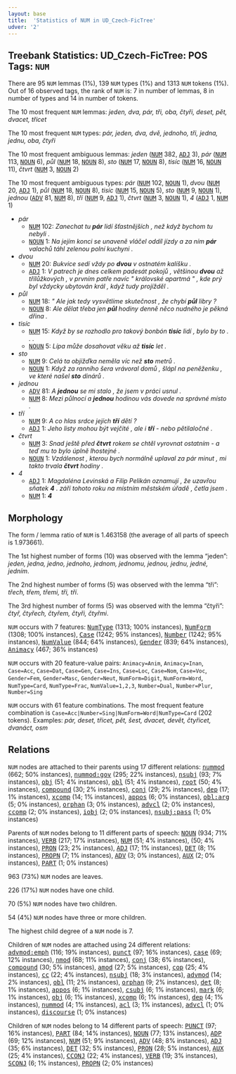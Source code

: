 ```yaml
---
layout: base
title:  'Statistics of NUM in UD_Czech-FicTree'
udver: '2'
---
```


## Treebank Statistics: UD_Czech-FicTree: POS Tags: `NUM`

There are 95 `NUM` lemmas (1%), 139 `NUM` types (1%) and 1313 `NUM` tokens (1%).
Out of 16 observed tags, the rank of `NUM` is: 7 in number of lemmas, 8 in number of types and 14 in number of tokens.

The 10 most frequent `NUM` lemmas: <em>jeden, dva, pár, tři, oba, čtyři, deset, pět, dvacet, třicet</em>

The 10 most frequent `NUM` types:  <em>pár, jeden, dva, dvě, jednoho, tři, jedna, jednu, oba, čtyři</em>

The 10 most frequent ambiguous lemmas: <em>jeden</em> (<tt><a href="cs_fictree-pos-NUM.html">NUM</a></tt> 382, <tt><a href="cs_fictree-pos-ADJ.html">ADJ</a></tt> 3), <em>pár</em> (<tt><a href="cs_fictree-pos-NUM.html">NUM</a></tt> 113, <tt><a href="cs_fictree-pos-NOUN.html">NOUN</a></tt> 6), <em>půl</em> (<tt><a href="cs_fictree-pos-NUM.html">NUM</a></tt> 18, <tt><a href="cs_fictree-pos-NOUN.html">NOUN</a></tt> 8), <em>sto</em> (<tt><a href="cs_fictree-pos-NUM.html">NUM</a></tt> 17, <tt><a href="cs_fictree-pos-NOUN.html">NOUN</a></tt> 8), <em>tisíc</em> (<tt><a href="cs_fictree-pos-NUM.html">NUM</a></tt> 16, <tt><a href="cs_fictree-pos-NOUN.html">NOUN</a></tt> 11), <em>čtvrt</em> (<tt><a href="cs_fictree-pos-NUM.html">NUM</a></tt> 3, <tt><a href="cs_fictree-pos-NOUN.html">NOUN</a></tt> 2)

The 10 most frequent ambiguous types:  <em>pár</em> (<tt><a href="cs_fictree-pos-NUM.html">NUM</a></tt> 102, <tt><a href="cs_fictree-pos-NOUN.html">NOUN</a></tt> 1), <em>dvou</em> (<tt><a href="cs_fictree-pos-NUM.html">NUM</a></tt> 20, <tt><a href="cs_fictree-pos-ADJ.html">ADJ</a></tt> 1), <em>půl</em> (<tt><a href="cs_fictree-pos-NUM.html">NUM</a></tt> 18, <tt><a href="cs_fictree-pos-NOUN.html">NOUN</a></tt> 8), <em>tisíc</em> (<tt><a href="cs_fictree-pos-NUM.html">NUM</a></tt> 15, <tt><a href="cs_fictree-pos-NOUN.html">NOUN</a></tt> 5), <em>sto</em> (<tt><a href="cs_fictree-pos-NUM.html">NUM</a></tt> 9, <tt><a href="cs_fictree-pos-NOUN.html">NOUN</a></tt> 1), <em>jednou</em> (<tt><a href="cs_fictree-pos-ADV.html">ADV</a></tt> 81, <tt><a href="cs_fictree-pos-NUM.html">NUM</a></tt> 8), <em>tří</em> (<tt><a href="cs_fictree-pos-NUM.html">NUM</a></tt> 9, <tt><a href="cs_fictree-pos-ADJ.html">ADJ</a></tt> 1), <em>čtvrt</em> (<tt><a href="cs_fictree-pos-NUM.html">NUM</a></tt> 3, <tt><a href="cs_fictree-pos-NOUN.html">NOUN</a></tt> 1), <em>4</em> (<tt><a href="cs_fictree-pos-ADJ.html">ADJ</a></tt> 1, <tt><a href="cs_fictree-pos-NUM.html">NUM</a></tt> 1)


* <em>pár</em>
  * <tt><a href="cs_fictree-pos-NUM.html">NUM</a></tt> 102: <em>Zanechat tu <b>pár</b> lidí šťastnějších , než když bychom tu nebyli .</em>
  * <tt><a href="cs_fictree-pos-NOUN.html">NOUN</a></tt> 1: <em>Na jejím konci se unaveně vláčel oddíl jízdy a za ním <b>pár</b> valachů táhl zelenou polní kuchyni .</em>
* <em>dvou</em>
  * <tt><a href="cs_fictree-pos-NUM.html">NUM</a></tt> 20: <em>Bukvice sedí vždy po <b>dvou</b> v ostnatém kalíšku .</em>
  * <tt><a href="cs_fictree-pos-ADJ.html">ADJ</a></tt> 1: <em>V patrech je dnes celkem padesát pokojů , většinou <b>dvou</b> až třílůžkových , v prvním patře navíc " královské apartmá " , kde prý byl vždycky ubytován král , když tudy projížděl .</em>
* <em>půl</em>
  * <tt><a href="cs_fictree-pos-NUM.html">NUM</a></tt> 18: <em>" Ale jak tedy vysvětlíme skutečnost , že chybí <b>půl</b> libry ?</em>
  * <tt><a href="cs_fictree-pos-NOUN.html">NOUN</a></tt> 8: <em>Ale dělat třeba jen <b>půl</b> hodiny denně něco nudného je pěkná dřina .</em>
* <em>tisíc</em>
  * <tt><a href="cs_fictree-pos-NUM.html">NUM</a></tt> 15: <em>Když by se rozhodlo pro takový bonbón <b>tisíc</b> lidí , bylo by to . . .</em>
  * <tt><a href="cs_fictree-pos-NOUN.html">NOUN</a></tt> 5: <em>Lípa může dosahovat věku až <b>tisíc</b> let .</em>
* <em>sto</em>
  * <tt><a href="cs_fictree-pos-NUM.html">NUM</a></tt> 9: <em>Celá ta objížďka neměla víc než <b>sto</b> metrů .</em>
  * <tt><a href="cs_fictree-pos-NOUN.html">NOUN</a></tt> 1: <em>Když za ranního šera vrávoral domů , šlápl na peněženku , ve které našel <b>sto</b> dinárů .</em>
* <em>jednou</em>
  * <tt><a href="cs_fictree-pos-ADV.html">ADV</a></tt> 81: <em>A <b>jednou</b> se mi stalo , že jsem v práci usnul .</em>
  * <tt><a href="cs_fictree-pos-NUM.html">NUM</a></tt> 8: <em>Mezi půlnocí a <b>jednou</b> hodinou vás dovede na správné místo .</em>
* <em>tří</em>
  * <tt><a href="cs_fictree-pos-NUM.html">NUM</a></tt> 9: <em>A co hlas srdce jejích <b>tří</b> dětí ?</em>
  * <tt><a href="cs_fictree-pos-ADJ.html">ADJ</a></tt> 1: <em>Jeho listy mohou být vejčité , ale i <b>tří</b> - nebo pětilaločné .</em>
* <em>čtvrt</em>
  * <tt><a href="cs_fictree-pos-NUM.html">NUM</a></tt> 3: <em>Snad ještě před <b>čtvrt</b> rokem se chtěl vyrovnat ostatním - a teď mu to bylo úplně lhostejné .</em>
  * <tt><a href="cs_fictree-pos-NOUN.html">NOUN</a></tt> 1: <em>Vzdálenost , kterou bych normálně uplaval za pár minut , mi takto trvala <b>čtvrt</b> hodiny .</em>
* <em>4</em>
  * <tt><a href="cs_fictree-pos-ADJ.html">ADJ</a></tt> 1: <em>Magdaléna Levinská a Filip Pelikán oznamují , že uzavřou sňatek <b>4</b> . září tohoto roku na místním městském úřadě , četla jsem .</em>
  * <tt><a href="cs_fictree-pos-NUM.html">NUM</a></tt> 1: <em><b>4</b></em>

## Morphology

The form / lemma ratio of `NUM` is 1.463158 (the average of all parts of speech is 1.973661).

The 1st highest number of forms (10) was observed with the lemma “jeden”: <em>jeden, jedna, jedno, jednoho, jednom, jednomu, jednou, jednu, jedné, jedním</em>.

The 2nd highest number of forms (5) was observed with the lemma “tři”: <em>třech, třem, třemi, tři, tří</em>.

The 3rd highest number of forms (5) was observed with the lemma “čtyři”: <em>čtyř, čtyřech, čtyřem, čtyři, čtyřmi</em>.

`NUM` occurs with 7 features: <tt><a href="cs_fictree-feat-NumType.html">NumType</a></tt> (1313; 100% instances), <tt><a href="cs_fictree-feat-NumForm.html">NumForm</a></tt> (1308; 100% instances), <tt><a href="cs_fictree-feat-Case.html">Case</a></tt> (1242; 95% instances), <tt><a href="cs_fictree-feat-Number.html">Number</a></tt> (1242; 95% instances), <tt><a href="cs_fictree-feat-NumValue.html">NumValue</a></tt> (844; 64% instances), <tt><a href="cs_fictree-feat-Gender.html">Gender</a></tt> (839; 64% instances), <tt><a href="cs_fictree-feat-Animacy.html">Animacy</a></tt> (467; 36% instances)

`NUM` occurs with 20 feature-value pairs: `Animacy=Anim`, `Animacy=Inan`, `Case=Acc`, `Case=Dat`, `Case=Gen`, `Case=Ins`, `Case=Loc`, `Case=Nom`, `Case=Voc`, `Gender=Fem`, `Gender=Masc`, `Gender=Neut`, `NumForm=Digit`, `NumForm=Word`, `NumType=Card`, `NumType=Frac`, `NumValue=1,2,3`, `Number=Dual`, `Number=Plur`, `Number=Sing`

`NUM` occurs with 61 feature combinations.
The most frequent feature combination is `Case=Acc|Number=Sing|NumForm=Word|NumType=Card` (202 tokens).
Examples: <em>pár, deset, třicet, pět, šest, dvacet, devět, čtyřicet, dvanáct, osm</em>


## Relations

`NUM` nodes are attached to their parents using 17 different relations: <tt><a href="cs_fictree-dep-nummod.html">nummod</a></tt> (662; 50% instances), <tt><a href="cs_fictree-dep-nummod-gov.html">nummod:gov</a></tt> (295; 22% instances), <tt><a href="cs_fictree-dep-nsubj.html">nsubj</a></tt> (93; 7% instances), <tt><a href="cs_fictree-dep-obj.html">obj</a></tt> (51; 4% instances), <tt><a href="cs_fictree-dep-obl.html">obl</a></tt> (51; 4% instances), <tt><a href="cs_fictree-dep-root.html">root</a></tt> (50; 4% instances), <tt><a href="cs_fictree-dep-compound.html">compound</a></tt> (30; 2% instances), <tt><a href="cs_fictree-dep-conj.html">conj</a></tt> (29; 2% instances), <tt><a href="cs_fictree-dep-dep.html">dep</a></tt> (17; 1% instances), <tt><a href="cs_fictree-dep-xcomp.html">xcomp</a></tt> (14; 1% instances), <tt><a href="cs_fictree-dep-appos.html">appos</a></tt> (6; 0% instances), <tt><a href="cs_fictree-dep-obl-arg.html">obl:arg</a></tt> (5; 0% instances), <tt><a href="cs_fictree-dep-orphan.html">orphan</a></tt> (3; 0% instances), <tt><a href="cs_fictree-dep-advcl.html">advcl</a></tt> (2; 0% instances), <tt><a href="cs_fictree-dep-ccomp.html">ccomp</a></tt> (2; 0% instances), <tt><a href="cs_fictree-dep-iobj.html">iobj</a></tt> (2; 0% instances), <tt><a href="cs_fictree-dep-nsubj-pass.html">nsubj:pass</a></tt> (1; 0% instances)

Parents of `NUM` nodes belong to 11 different parts of speech: <tt><a href="cs_fictree-pos-NOUN.html">NOUN</a></tt> (934; 71% instances), <tt><a href="cs_fictree-pos-VERB.html">VERB</a></tt> (217; 17% instances), <tt><a href="cs_fictree-pos-NUM.html">NUM</a></tt> (51; 4% instances),  (50; 4% instances), <tt><a href="cs_fictree-pos-PRON.html">PRON</a></tt> (23; 2% instances), <tt><a href="cs_fictree-pos-ADJ.html">ADJ</a></tt> (17; 1% instances), <tt><a href="cs_fictree-pos-DET.html">DET</a></tt> (8; 1% instances), <tt><a href="cs_fictree-pos-PROPN.html">PROPN</a></tt> (7; 1% instances), <tt><a href="cs_fictree-pos-ADV.html">ADV</a></tt> (3; 0% instances), <tt><a href="cs_fictree-pos-AUX.html">AUX</a></tt> (2; 0% instances), <tt><a href="cs_fictree-pos-PART.html">PART</a></tt> (1; 0% instances)

963 (73%) `NUM` nodes are leaves.

226 (17%) `NUM` nodes have one child.

70 (5%) `NUM` nodes have two children.

54 (4%) `NUM` nodes have three or more children.

The highest child degree of a `NUM` node is 7.

Children of `NUM` nodes are attached using 24 different relations: <tt><a href="cs_fictree-dep-advmod-emph.html">advmod:emph</a></tt> (116; 19% instances), <tt><a href="cs_fictree-dep-punct.html">punct</a></tt> (97; 16% instances), <tt><a href="cs_fictree-dep-case.html">case</a></tt> (69; 12% instances), <tt><a href="cs_fictree-dep-nmod.html">nmod</a></tt> (68; 11% instances), <tt><a href="cs_fictree-dep-conj.html">conj</a></tt> (38; 6% instances), <tt><a href="cs_fictree-dep-compound.html">compound</a></tt> (30; 5% instances), <tt><a href="cs_fictree-dep-amod.html">amod</a></tt> (27; 5% instances), <tt><a href="cs_fictree-dep-cop.html">cop</a></tt> (25; 4% instances), <tt><a href="cs_fictree-dep-cc.html">cc</a></tt> (22; 4% instances), <tt><a href="cs_fictree-dep-nsubj.html">nsubj</a></tt> (18; 3% instances), <tt><a href="cs_fictree-dep-advmod.html">advmod</a></tt> (14; 2% instances), <tt><a href="cs_fictree-dep-obl.html">obl</a></tt> (11; 2% instances), <tt><a href="cs_fictree-dep-orphan.html">orphan</a></tt> (9; 2% instances), <tt><a href="cs_fictree-dep-det.html">det</a></tt> (8; 1% instances), <tt><a href="cs_fictree-dep-appos.html">appos</a></tt> (6; 1% instances), <tt><a href="cs_fictree-dep-csubj.html">csubj</a></tt> (6; 1% instances), <tt><a href="cs_fictree-dep-mark.html">mark</a></tt> (6; 1% instances), <tt><a href="cs_fictree-dep-obj.html">obj</a></tt> (6; 1% instances), <tt><a href="cs_fictree-dep-xcomp.html">xcomp</a></tt> (6; 1% instances), <tt><a href="cs_fictree-dep-dep.html">dep</a></tt> (4; 1% instances), <tt><a href="cs_fictree-dep-nummod.html">nummod</a></tt> (4; 1% instances), <tt><a href="cs_fictree-dep-acl.html">acl</a></tt> (3; 1% instances), <tt><a href="cs_fictree-dep-advcl.html">advcl</a></tt> (1; 0% instances), <tt><a href="cs_fictree-dep-discourse.html">discourse</a></tt> (1; 0% instances)

Children of `NUM` nodes belong to 14 different parts of speech: <tt><a href="cs_fictree-pos-PUNCT.html">PUNCT</a></tt> (97; 16% instances), <tt><a href="cs_fictree-pos-PART.html">PART</a></tt> (84; 14% instances), <tt><a href="cs_fictree-pos-NOUN.html">NOUN</a></tt> (77; 13% instances), <tt><a href="cs_fictree-pos-ADP.html">ADP</a></tt> (69; 12% instances), <tt><a href="cs_fictree-pos-NUM.html">NUM</a></tt> (51; 9% instances), <tt><a href="cs_fictree-pos-ADV.html">ADV</a></tt> (48; 8% instances), <tt><a href="cs_fictree-pos-ADJ.html">ADJ</a></tt> (35; 6% instances), <tt><a href="cs_fictree-pos-DET.html">DET</a></tt> (32; 5% instances), <tt><a href="cs_fictree-pos-PRON.html">PRON</a></tt> (28; 5% instances), <tt><a href="cs_fictree-pos-AUX.html">AUX</a></tt> (25; 4% instances), <tt><a href="cs_fictree-pos-CCONJ.html">CCONJ</a></tt> (22; 4% instances), <tt><a href="cs_fictree-pos-VERB.html">VERB</a></tt> (19; 3% instances), <tt><a href="cs_fictree-pos-SCONJ.html">SCONJ</a></tt> (6; 1% instances), <tt><a href="cs_fictree-pos-PROPN.html">PROPN</a></tt> (2; 0% instances)

